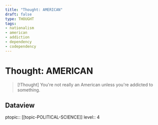 ```yaml
---
title: "Thought: AMERICAN"
draft: false
type: THOUGHT
tags:
- nationalism
- american
- addiction
- dependency
- codependency
---
```

# Thought: AMERICAN
> [!Thought]
> You're not really an American unless you're addicted to something.

## Dataview
ptopic:: [[topic-POLITICAL-SCIENCE]]
level:: 4
